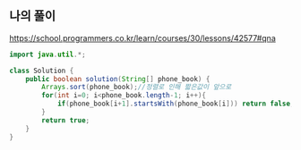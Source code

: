 ## 나의 풀이
https://school.programmers.co.kr/learn/courses/30/lessons/42577#qna
``` java
import java.util.*;

class Solution {
    public boolean solution(String[] phone_book) {
        Arrays.sort(phone_book);//정렬로 인해 짧은값이 앞으로
        for(int i=0; i<phone_book.length-1; i++){         
            if(phone_book[i+1].startsWith(phone_book[i])) return false;          
        }
        return true;
    }
}
```

